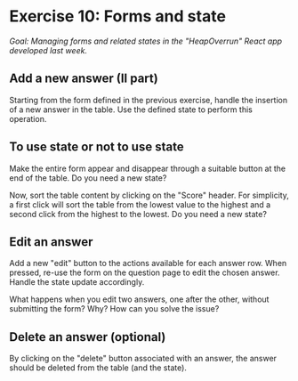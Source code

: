 # Exercise 10: Forms and state

_Goal: Managing forms and related states in the "HeapOverrun" React app developed last week._

## Add a new answer (II part)

Starting from the form defined in the previous exercise, handle the insertion of a new answer in the table. Use the defined state to perform this operation.

## To use state or not to use state

Make the entire form appear and disappear through a suitable button at the end of the table. Do you need a new state?

Now, sort the table content by clicking on the "Score" header. For simplicity, a first click will sort the table from the lowest value to the highest and a second click from the highest to the lowest. Do you need a new state?

## Edit an answer

Add a new "edit" button to the actions available for each answer row. When pressed, re-use the form on the question page to edit the chosen answer. Handle the state update accordingly.

What happens when you edit two answers, one after the other, without submitting the form? Why? How can you solve the issue?

## Delete an answer (optional)

By clicking on the "delete" button associated with an answer, the answer should be deleted from the table (and the state).